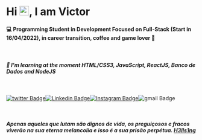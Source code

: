 <h1 align = "justify"> Hi <img src="https://media.giphy.com/media/hvRJCLFzcasrR4ia7z/giphy.gif" width="25px">, I am Victor</h1> 

#### :computer: Programming Student in Development Focused on Full-Stack (Start in 16/04/2022), in career transition, coffee and game lover :space_invader:

&nbsp;

##### :book: I'm learning at the moment **HTML/CSS3, JavaScript, ReactJS, Banco de Dados and NodeJS**

&nbsp;

[![twitter Badge](https://img.shields.io/twitter/url?style=social&url=https%3A%2F%2Ftwitter.com%2FValete_Dourado)](https://twitter.com/Valete_Dourado)[![Linkedin Badge](https://img.shields.io/badge/-victor_sousa-blue?style=flat-square&logo=Linkedin&logoColor=white&link=https://www.linkedin.com/in/victor-sousa-a49514123/)](https://www.linkedin.com/in/victor-sousa-a49514123/)[![Instagram Badge](https://img.shields.io/badge/-valete.dourado-purple?style=flat-square&logo=instagram&logoColor=white&link=https://www.instagram.com/valete.dourado/)](https://www.instagram.com/valete.dourado/)![gmail Badge](https://img.shields.io/badge/-victor.mrsunslane@gmail.com-c14438?style=flat-square&logo=Gmail&logoColor=white&link=mailto:victor.mrsunslane@gmail.com)

&nbsp;

##### Apenas aqueles que lutam são dignos de vida, os preguiçosos e fracos viverão na sua eterna melancolia e isso é a sua prisão perpétua. [H3lls1ng](https://twitter.com/Sh4dowNetwork)

